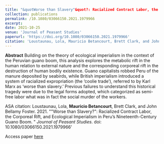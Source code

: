 ```yaml
---
title: "&quotWorse than Slavery"&quot?: Racialized Contract Labor, the Corporeal Rift, and Ecological Imperialism in Peru’s Nineteenth-Century Guano Boom"
collection: publications
permalink: /10.1080/03066150.2021.1979966
excerpt: 
date: 2021-10-25
venue: 'Journal of Peasant Studies'
paperurl: 'https://doi.org/10.1080/03066150.2021.1979966' 
citation: 'Loustaunau, Lola, Mauricio Betancourt, Brett Clark, and John Bellamy Foster. 2021. &quot;Worse than Slavery?: Racialized Contract Labor, the Corporeal Rift, and Ecological Imperialism in Peru’s Nineteenth-Century Guano Boom. &quot; <i>Journal of Peasant Studies</i>. doi: 10.1080/03066150.2021.1979966'
---
```


<b>Abstract</b>
Building on the theory of ecological imperialism in the context of the Peruvian guano boom, this analysis explores the metabolic rift in the human relation to external nature and the corresponding corporeal rift in the destruction of human bodily existence. Guano capitalists robbed Peru of the manure deposited by seabirds, while British imperialism introduced a system of racialized expropriation (the ‘coolie trade’), referred to by Karl Marx as ‘worse than slavery.’ Previous failures to understand this historical tragedy were due to the legal forms adopted, which categorized as semi-free labor what was in fact the social murder of the workers.

ASA citation: Loustaunau, Lola, <b>Mauricio Betancourt</b>, Brett Clark, and John Bellamy Foster. 2021. &quot;"Worse than Slavery?": Racialized Contract Labor, the Corporeal Rift, and Ecological Imperialism in Peru’s Nineteenth-Century Guano Boom. &quot; <i>Journal of Peasant Studies</i>. doi: 10.1080/03066150.2021.1979966'

Access paper [here](https://doi.org/10.1080/03066150.2021.1979966)
